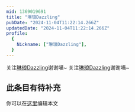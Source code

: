 ```yaml
---
mid: 1369019691
title: "琳琅Dazzling"
pubDate: "2024-11-04T11:22:14.266Z"
updatedDate: "2024-11-04T11:22:14.266Z"
profile:
  {
    Nickname: ["琳琅Dazzling"],
  }
---
```


关注[琳琅Dazzling](https://space.bilibili.com/1369019691)谢谢喵~ 关注[琳琅Dazzling](https://space.bilibili.com/1369019691)谢谢喵~

## 此条目有待补充
你可以在[这里](https://github.com/Yuhanawa/VTuber.ICU/edit/master/src/content/v/琳琅Dazzling/index.md)编辑本文

